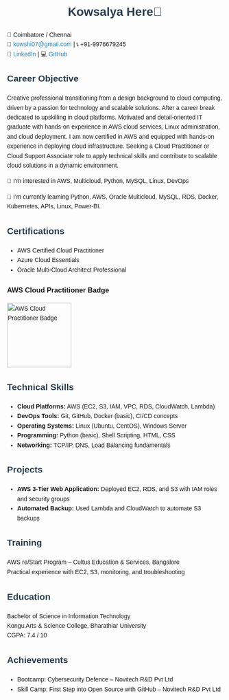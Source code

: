 <!DOCTYPE html>
<html lang="en">
<head>
  <meta charset="UTF-8">
  <title>Kowsalya R – Cloud Practitioner Resume</title>
  <style>
    body { font-family: Arial, sans-serif; margin: 40px; line-height: 1.6; }
    h1, h2 { color: #2c3e50; }
    .badge { width: 150px; }
    .contact a { color: #2980b9; text-decoration: none; }
  </style>
</head>
<body>
  <h1 align="center">Kowsalya Here👋</h1>

  <p class="contact">
    📍 Coimbatore / Chennai<br>
    📧 <a href="mailto:kowshi07@gmail.com">kowshi07@gmail.com</a> | 📞 +91-9976679245<br>
    🔗 <a href="https://www.linkedin.com/in/kowsalya-r77" target="_blank">LinkedIn</a> |
    💻 <a href="https://github.com/kowsalya-r77" target="_blank">GitHub</a>
  </p>

 <h2>Career Objective</h2>
  <p> Creative professional transitioning from a design background to cloud computing, driven by a passion for technology and scalable solutions. After a career break dedicated to upskilling in cloud platforms. Motivated and detail-oriented IT graduate with hands-on experience in AWS cloud services, Linux administration, and cloud deployment. I am now certified in AWS and equipped with hands-on experience in deploying cloud infrastructure. Seeking a Cloud Practitioner or Cloud Support Associate role to apply technical skills and contribute to scalable cloud solutions in a dynamic environment.</p>


👀 I’m interested in AWS, Multicloud, Python, MySQL, Linux, DevOps

🌱 I’m currently learning Python, AWS, Oracle Multicloud, MySQL, RDS, Docker, Kubernetes, APIs, Linux, Power-BI.



  <h2>Certifications</h2>
  <ul>
    <li>AWS Certified Cloud Practitioner</li>
    <li>Azure Cloud Essentials</li>
    <li>Oracle Multi-Cloud Architect Professional</li>
  </ul>

  <!-- Credly Badge -->
  <h3>AWS Cloud Practitioner Badge</h3>
  <div data-iframe-width="150" data-iframe-height="270" data-share-badge-id="cd7766bb-89e8-42a2-872f-059cd9f41741" data-share-badge-host="https://www.credly.com"></div><script type="text/javascript" async src="//cdn.credly.com/assets/utilities/embed.js"></script>
  <a href="https://www.credly.com/badges/your-badge-id" target="_blank">
    <img src="https://images.credly.com/size/340x340/images/6847f7f0-e6de-4c31-8c8f-2f2a5c9c7f4f/AWS-CloudPractitioner.png" alt="AWS Cloud Practitioner Badge" class="badge">
  </a>

  <h2>Technical Skills</h2>
  <ul>
    <li><strong>Cloud Platforms:</strong> AWS (EC2, S3, IAM, VPC, RDS, CloudWatch, Lambda)</li>
    <li><strong>DevOps Tools:</strong> Git, GitHub, Docker (basic), CI/CD concepts</li>
    <li><strong>Operating Systems:</strong> Linux (Ubuntu, CentOS), Windows Server</li>
    <li><strong>Programming:</strong> Python (basic), Shell Scripting, HTML, CSS</li>
    <li><strong>Networking:</strong> TCP/IP, DNS, Load Balancing fundamentals</li>
  </ul>

  <h2>Projects</h2>
  <ul>
    <li><strong>AWS 3-Tier Web Application:</strong> Deployed EC2, RDS, and S3 with IAM roles and security groups</li>
    <li><strong>Automated Backup:</strong> Used Lambda and CloudWatch to automate S3 backups</li>
  </ul>

  <h2>Training</h2>
  <p>
    AWS re/Start Program – Cultus Education & Services, Bangalore<br>
    Practical experience with EC2, S3, monitoring, and troubleshooting
  </p>

  <h2>Education</h2>
  <p>
    Bachelor of Science in Information Technology<br>
    Kongu Arts & Science College, Bharathiar University<br>
    CGPA: 7.4 / 10
  </p>

  <h2>Achievements</h2>
  <ul>
    <li>Bootcamp: Cybersecurity Defence – Novitech R&D Pvt Ltd</li>
    <li>Skill Camp: First Step into Open Source with GitHub – Novitech R&D Pvt Ltd</li>
  </ul>

</body>
</html>







<!--
**Kowsalya-Rathinasamy/Kowsalya-Rathinasamy** is a ✨ _special_ ✨ repository because its `README.md` (this file) appears on your GitHub profile.

Here are some ideas to get you started:

- 🔭 I’m currently working on ...
- 🌱 I’m currently learning ...
- 👯 I’m looking to collaborate on ...
- 🤔 I’m looking for help with ...
- 💬 Ask me about ...
- 📫 How to reach me: ...
- 😄 Pronouns: ...
- ⚡ Fun fact: ...
-->
